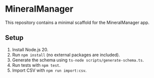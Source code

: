 # MineralManager

This repository contains a minimal scaffold for the MineralManager app.

## Setup

1. Install Node.js 20.
2. Run `npm install` (no external packages are included).
3. Generate the schema using `ts-node scripts/generate-schema.ts`.
4. Run tests with `npm test`.
5. Import CSV with `npm run import:csv`.

